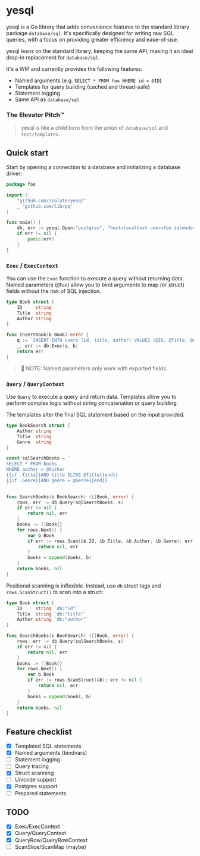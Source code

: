 # yesql

yesql is a Go library that adds convenience features to the standard library
package `database/sql`. It's specifically designed for writing raw SQL queries,
with a focus on providing greater efficiency and ease-of-use.

yesql leans on the standard library, keeping the same API, making it an ideal
drop-in replacement for `database/sql`.

It's a WIP and currently provides the following features:

* Named arguments (e.g. `SELECT * FROM foo WHERE id = @ID`)
* Templates for query building (cached and thread-safe)
* Statement logging
* Same API as `database/sql`

### The Elevator Pitch™

> yesql is like a child born from the union of `database/sql` and
> `text/templates`.

## Quick start

Start by opening a connection to a database and initializing a database driver:

```go
package foo

import (
    "github.com/izolate/yesql"
    _ "github.com/lib/pq"
)

func main() {
    db, err := yesql.Open("postgres", "host=localhost user=foo sslmode=disable")
    if err != nil {
        panic(err)
    }
}
```

### `Exec` / `ExecContext`

You can use the `Exec` function to execute a query without returning data. Named
parameters (`@Foo`) allow you to bind arguments to map (or struct) fields
without the risk of SQL injection.

```go
type Book struct {
    ID     string
    Title  string
    Author string
}

func InsertBook(b Book) error {
    q := `INSERT INTO users (id, title, author) VALUES (@ID, @Title, @Author)`
    _, err := db.Exec(q, b)
    return err
}
```

> :frog: NOTE: Named parameters only work with exported fields.

### `Query` / `QueryContext`

Use `Query` to execute a query and return data. Templates allow you to perform
complex logic without string concatenation or query building.

The templates alter the final SQL statement based on the input provided.

```go
type BookSearch struct {
    Author string    
    Title  string
    Genre  string
}

const sqlSearchBooks = `
SELECT * FROM books
WHERE author = @Author
{{if .Title}}AND title ILIKE @Title{{end}}
{{if .Genre}}AND genre = @Genre{{end}}
`

func SearchBooks(s BookSearch) ([]Book, error) {
    rows, err := db.Query(sqlSearchBooks, s)
    if err != nil {
        return nil, err
    }
    books := []Book{}
    for rows.Next() {
        var b Book
        if err := rows.Scan(&b.ID, &b.Title, &b.Author, &b.Genre); err != nil {
            return nil, err
        }
        books = append(books, b)
    }
    return books, nil
}
```

Positional scanning is inflexible. Instead, use `db` struct tags and
`rows.ScanStruct()` to scan into a struct:

```go
type Book struct {
    ID     string `db:"id"`
    Title  string `db:"title"`
    Author string `db:"author"`
}

func SearchBooks(s BookSearch) ([]Book, error) {
    rows, err := db.Query(sqlSearchBooks, s)
    if err != nil {
        return nil, err
    }
    books := []Book{}
    for rows.Next() {
        var b Book
        if err := rows.ScanStruct(&b); err != nil {
            return nil, err
        }
        books = append(books, b)
    }
    return books, nil
}
```

## Feature checklist

- [x] Templated SQL statements
- [x] Named arguments (bindvars)
- [ ] Statement logging
- [ ] Query tracing
- [x] Struct scanning
- [ ] Unicode support
- [x] Postgres support
- [ ] Prepared statements

## TODO

- [x] Exec/ExecContext
- [x] Query/QueryContext
- [x] QueryRow/QueryRowContext
- [ ] ScanSlice/ScanMap (maybe)
